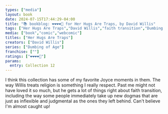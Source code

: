 ```yaml
---
types: ["media"]
layout: book
date: 2024-07-15T17:44:29-04:00
title: "📚 bookblog: ❤️❤️❤️❤️🖤 for Her Hugs Are Traps, by David Willis"
tags: ["Her Hugs Are Traps","David Willis","faith transition","Dumbing of Age"]
media: ["book","comic","webcomic"]
titles: ["Her Hugs Are Traps"]
creators: ["David Willis"]
series: ["Dumbing of Age"]
franchise: [""]
ratings: ["❤️❤️❤️❤️🖤"]
params:
  entry: Collection 12
---
```


I think this collection has some of my favorite Joyce moments in them. The way Willis treats religion is something I really respect. Past me might not have loved it so much, but he gets a lot of things right about faith transition, including the way some people immediately take up new dogmas that are just as inflexible and judgmental as the ones they left behind. Can't believe I'm almost caught up! 
